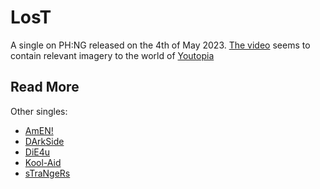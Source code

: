 #  LosT

A single on PH:NG released on the 4th of May 2023. [The video](https://www.youtube.com/watch?v=xv-70a6yXfM) 
seems to contain relevant imagery to the world of [Youtopia](./youtopia)

## Read More

Other singles:

- [AmEN!](song-amen.md)
- [DArkSide](song-darkside.md)
- [DiE4u](song-die4u.md)
- [Kool-Aid](song-koolaid.md)
- [sTraNgeRs](song-strangers.md)